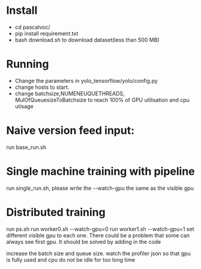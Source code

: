 # Install
- cd pascalvoc/  
- pip install requirement.txt  
- bash download.sh  to download dataset(less than 500 MB)

# Running  
- Change the parameters in yolo_tensorflow/yolo/config.py  
- change hosts to start.
- change batchsize,NUMENEUQUETHREADS, MulOfQueuesizeToBatchsize to reach 100% of GPU utilisation and cpu utisage

# Naive version feed input:  
run base_run.sh

# Single machine training with pipeline  
run single_run.sh, please write the --watch-gpu the same as the visible gpu


# Distributed training  
run ps.sh
run worker0.sh --watch-gpu=0
run worker1.sh  --watch-gpu=1
set different visible gpu to each one. There could be a problem that some can always see first gpu.
It should be solved by adding in the code

increase the batch size and queue size. watch the profiler json so that gpu is fully used and cpu do not be idle for too long time
